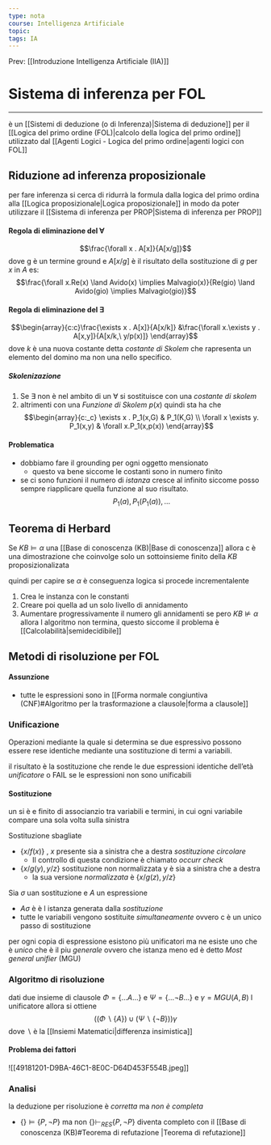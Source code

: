 ```yaml
---
type: nota
course: Intelligenza Artificiale
topic: 
tags: IA
---
```


Prev: [[Introduzione Intelligenza Artificiale (IIA)]]

# Sistema di inferenza per FOL
---
è un [[Sistemi di deduzione (o di Inferenza)|Sistema di deduzione]] per il [[Logica del primo ordine (FOL)|calcolo della logica del primo ordine]]  utilizzato dal [[Agenti Logici - Logica del primo ordine|agenti logici con FOL]]

## Riduzione ad inferenza proposizionale
per fare inferenza si cerca di ridurrà la formula dalla logica del primo ordina alla [[Logica proposizionale|Logica proposizionale]] in modo da poter utilizzare  il [[Sistema di inferenza per PROP|Sistema di inferenza per PROP]]

#### Regola di  eliminazione del $\forall$
$$\frac{\forall x . A[x]}{A[x/g]}$$
dove g è un termine ground e $A[x/g]$ è il risultato della sostituzione di $g$ per $x$ in $A$
es: 
$$\frac{\forall x.Re(x) \land Avido(x) \implies Malvagio(x)}{Re(gio) \land Avido(gio) \implies Malvagio(gio)}$$
#### Regola di eliminazione del $\exists$
$$\begin{array}{c:c}\frac{\exists x . A[x]}{A[x/k]} &\frac{\forall x.\exists y . A[x,y]}{A[x/k,\ y/p(x)]}
\end{array}$$
dove $k$ è una nuova costante detta _costante di Skolem_  che rapresenta un elemento del domino ma non una nello specifico.

##### Skolenizazione
1. Se $\exists$ non è nel ambito di un $\forall$ si sostituisce con una _costante di skolem_  
2. altrimenti con una _Funzione di Skolem_ $p(x)$
quindi sta ha che
$$\begin{array}{c:_c}
\exists x . P_1(x,G) & P_1(K,G) \\
\forall x \exists y. P_1(x,y) & \forall x.P_1(x,p(x))
\end{array}$$
#### Problematica
- dobbiamo fare il grounding per ogni oggetto mensionato
	- questo va bene siccome le costanti sono in numero finito
- se ci sono funzioni il numero di _istanza_ cresce al infinito siccome posso sempre riapplicare quella funzione al suo risultato. 
$$P_1(a),P_1(P_1(a)),\dots$$
## Teorema di Herbard
Se $KB \models \alpha$ una [[Base di conoscenza (KB)|Base di conoscenza]] allora c è una dimostrazione che coinvolge solo un sottoinsieme finito della $KB$ proposizionalizata

quindi per capire se $\alpha$ è conseguenza logica si procede incrementalente
1. Crea le instanza con le constanti
2. Creare poi quella ad un solo livello di annidamento 
3. Aumentare progressivamente il numero  gli annidamenti
se pero $KB \not \models \alpha$ allora l algoritmo non termina, questo siccome il problema è [[Calcolabilità|semidecidibile]]



## Metodi di risoluzione per FOL

#### Assunzione
- tutte le espressioni sono in [[Forma normale congiuntiva (CNF)#Algoritmo per la trasformazione a clausole|forma a clausole]]

### Unificazione
Operazioni mediante la quale si determina se due espressivo possono essere rese identiche mediante una sostituzione di termi a variabili.

il risultato è la sostituzione che rende le due espressioni identiche dell’età _unificatore_ o FAIL se le espressioni non sono unificabili

#### Sostituzione
un si è e finito di associanzio tra variabili e termini, in cui ogni variabile compare una sola volta sulla sinistra

Sostituzione  sbagliate
- $\{x / f(x)\}$ , $x$ presente sia a sinistra che a destra _sostituzione circolare_ 
	- Il controllo di questa condizione è chiamato _occurr check_
- $\{x/g(y),y/z\}$ sostituzione non normalizzata y è sia a sinistra che a destra 
	- la sua versione _normalizzata_ è $\{x/g(z),y/z\}$


Sia $\sigma$ uan sostituzione e $A$ un espressione
- $A\sigma$ è è l istanza generata dalla _sostituzione_ 
- tutte le variabili vengono sostituite _simultaneamente_ ovvero c è un unico passo di sostituzione 


per ogni copia di espressione esistono più unificatori ma ne esiste uno che è _unico_ che è il piu _generale_ ovvero che istanza meno ed è detto _Most general unifier_ (MGU)


### Algoritmo di risoluzione 
dati due insieme di clausole $\Phi= \{\dots A \dots\}$ e $\Psi = \{\dots \lnot B \dots\}$ e $\gamma = MGU(A,B)$ l unificatore allora si ottiene
$$((\Phi \backslash \{A\})\cup(\Psi \backslash \{\lnot B\}))\gamma$$
dove $\backslash$ è la [[Insiemi Matematici|differenza insimistica]]

#### Problema dei fattori
![[49181201-D9BA-46C1-8E0C-D64D453F554B.jpeg]]

### Analisi
la deduzione per risoluzione è _corretta_
ma _non è completa_
- $\{\} \models \{P,\lnot P\}$ ma non $\{\} \vdash_{RES} \{P, \lnot P\}$
diventa completo con il [[Base di conoscenza (KB)#Teorema di refutazione |Teorema di refutazione]]

 
